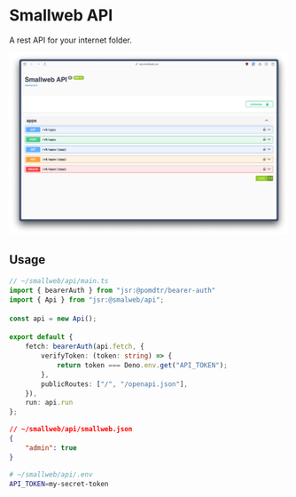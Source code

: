 # Smallweb API

A rest API for your internet folder.

![swagger UI](./img/swagger-ui.png)

## Usage

```ts
// ~/smallweb/api/main.ts
import { bearerAuth } from "jsr:@pomdtr/bearer-auth"
import { Api } from "jsr:@smalweb/api";

const api = new Api();

export default {
    fetch: bearerAuth(api.fetch, {
        verifyToken: (token: string) => {
            return token === Deno.env.get("API_TOKEN");
        },
        publicRoutes: ["/", "/openapi.json"],
    }),
    run: api.run
};
```

```json
// ~/smallweb/api/smallweb.json
{
    "admin": true
}
```

```sh
# ~/smallweb/api/.env
API_TOKEN=my-secret-token
```
